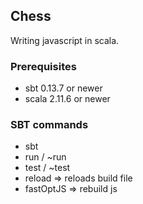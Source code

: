 ## Chess

Writing javascript in scala.

### Prerequisites
* sbt 0.13.7 or newer
* scala 2.11.6 or newer

### SBT commands
* sbt
* run / ~run
* test / ~test
* reload => reloads build file
* fastOptJS => rebuild js
